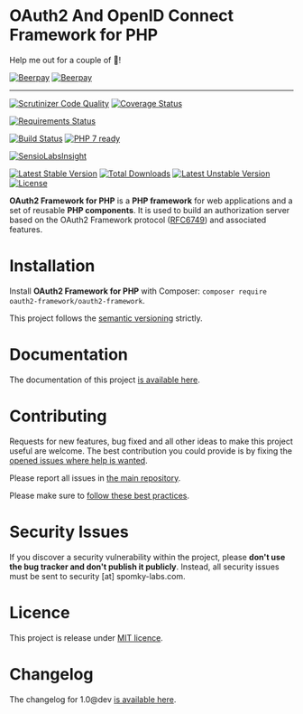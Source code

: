 OAuth2 And OpenID Connect Framework for PHP
===========================================

Help me out for a couple of :beers:!

[![Beerpay](https://beerpay.io/OAuth2-Framework/oauth2-framework/badge.svg)](https://beerpay.io/OAuth2-Framework/oauth2-framework)
[![Beerpay](https://beerpay.io/OAuth2-Framework/oauth2-framework/make-wish.svg)](https://beerpay.io/OAuth2-Framework/oauth2-framework)

----

[![Scrutinizer Code Quality](https://scrutinizer-ci.com/g/OAuth2-Framework/oauth2-framework/badges/quality-score.png?b=master)](https://scrutinizer-ci.com/g/OAuth2-Framework/oauth2-framework/?branch=master)
[![Coverage Status](https://coveralls.io/repos/github/OAuth2-Framework/oauth2-framework/badge.svg?branch=master)](https://coveralls.io/github/OAuth2-Framework/oauth2-framework?branch=master)

[![Requirements Status](https://requires.io/github/OAuth2-Framework/oauth2-framework/requirements.svg?branch=master)](https://requires.io/github/OAuth2-Framework/oauth2-framework/requirements/?branch=master)

[![Build Status](https://travis-ci.org/OAuth2-Framework/oauth2-framework.svg?branch=master)](https://travis-ci.org/OAuth2-Framework/oauth2-framework)
[![PHP 7 ready](http://php7ready.timesplinter.ch/OAuth2-Framework/oauth2-framework/master/badge.svg)](https://travis-ci.org/OAuth2-Framework/oauth2-framework)

[![SensioLabsInsight](https://insight.sensiolabs.com/projects/d4172a6f-b7ac-4123-87d3-86baf36cf9a9/big.png)](https://insight.sensiolabs.com/projects/d4172a6f-b7ac-4123-87d3-86baf36cf9a9)

[![Latest Stable Version](https://poser.pugx.org/oauth2-framework/oauth2-framework/v/stable.png)](https://packagist.org/packages/oauth2-framework/oauth2-framework)
[![Total Downloads](https://poser.pugx.org/oauth2-framework/oauth2-framework/downloads.png)](https://packagist.org/packages/oauth2-framework/oauth2-framework)
[![Latest Unstable Version](https://poser.pugx.org/oauth2-framework/oauth2-framework/v/unstable.png)](https://packagist.org/packages/oauth2-framework/oauth2-framework)
[![License](https://poser.pugx.org/oauth2-framework/oauth2-framework/license.png)](https://packagist.org/packages/oauth2-framework/oauth2-framework)

**OAuth2 Framework for PHP** is a **PHP framework** for web applications and a set of reusable
**PHP components**. It is used to build an authorization server based on the
OAuth2 Framework protocol ([RFC6749](https://tools.ietf.org/html/rfc6749)) and associated features.

# Installation

Install **OAuth2 Framework for PHP** with Composer: `composer require oauth2-framework/oauth2-framework`.

This project follows the [semantic versioning](http://semver.org/) strictly.

# Documentation

The documentation of this project [is available here](https://oauth2-framework.spomky-labs.com).

# Contributing

Requests for new features, bug fixed and all other ideas to make this project useful are welcome.
The best contribution you could provide is by fixing the [opened issues where help is wanted](https://github.com/OAuth2-Framework/oauth2-framework/issues?q=is%3Aissue+is%3Aopen+label%3A%22help+wanted%22).

Please report all issues in [the main repository](https://github.com/OAuth2-Framework/oauth2-framework/issues).

Please make sure to [follow these best practices](.github/CONTRIBUTING.md).

# Security Issues

If you discover a security vulnerability within the project, please **don't use the bug tracker and don't publish it publicly**.
Instead, all security issues must be sent to security [at] spomky-labs.com. 

# Licence

This project is release under [MIT licence](LICENSE).

# Changelog

The changelog for 1.0@dev [is available here](CHANGELOG-1.0dev.md).
